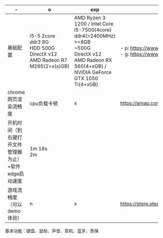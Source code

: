 |-|o|exp|ps|
|-|-|-|-|
|基础配置|i5-5 2core<br>ddr3 8G<br>HDD 500G<br>DirectX v12<br>AMD Radeon R7 M265(2+x(s)GB)|AMD Ryzen 3 1200 / Intel Core i5-7500(4core)<br>ddr4(>2400MHz) >=8GB<br>~500G<br>DirectX v12<br>AMD Radeon RX 560(4+xGB) / NVIDIA GeForce GTX 1050 Ti(4+xGB)|- p: https://www.mydrivers.com/zhuanti/tianti/cpu/<br>- g: https://www.mydrivers.com/zhuanti/tianti/gpu/index.html|
|chrome网页渲染流畅度|cpu负载卡顿|x|https://amap.com/|
|开机时间（到右键打开文件管理器为止）+软件edge启动速度|1m 18s<br>2m|
|游戏流畅度（可以demo体验）|n|x|https://store.steampowered.com/app/2050650/Resident_Evil_4/|

基本功能：键盘、鼠标、声音、耳机、蓝牙、质保
